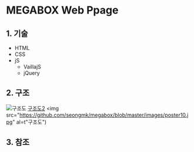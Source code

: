 # MEGABOX Web Ppage

## 1. 기술
 * HTML
 * CSS
 * jS
   * VaillajS
   * jQuery

## 2. 구조
  ![구조도](https://github.com/seongmk/megabox/blob/master/images/poster05.jpg)
   [구조도2](https://github.com/seongmk/megabox/blob/master/images/poster10.jpg)
   <img src="https://github.com/seongmk/megabox/blob/master/images/poster10.jpg" al=t"구조도")
## 3. 참조
